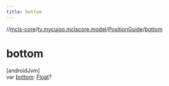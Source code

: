 ```yaml
---
title: bottom
---
```

//[mcls-core](../../../index.html)/[tv.mycujoo.mclscore.model](../index.html)/[PositionGuide](index.html)/[bottom](bottom.html)



# bottom



[androidJvm]\
var [bottom](bottom.html): [Float](https://kotlinlang.org/api/latest/jvm/stdlib/kotlin/-float/index.html)?




